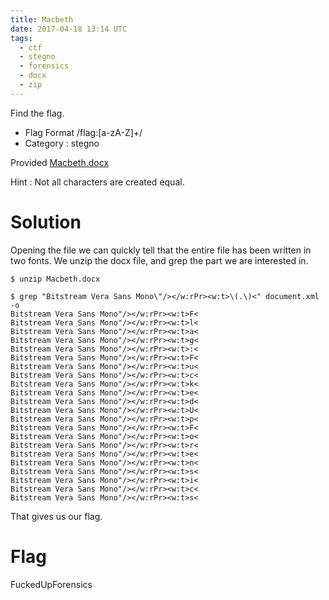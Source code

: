 ```yaml
---
title: Macbeth
date: 2017-04-18 13:14 UTC
tags:
  - ctf
  - stegno
  - forensics
  - docx
  - zip
---
```


Find the flag.

- Flag Format /flag:[a-zA-Z]+/
- Category : stegno

Provided [Macbeth.docx](2017-04-18-macbeth/Macbeth.docx)

Hint : Not all characters are created equal.

Solution
========

Opening the file we can quickly tell that the entire file has been written in two fonts. We unzip the docx file, and grep the part we are interested in.

    $ unzip Macbeth.docx

    $ grep "Bitstream Vera Sans Mono\"/></w:rPr><w:t>\(.\)<" document.xml -o
    Bitstream Vera Sans Mono"/></w:rPr><w:t>F<
    Bitstream Vera Sans Mono"/></w:rPr><w:t>l<
    Bitstream Vera Sans Mono"/></w:rPr><w:t>a<
    Bitstream Vera Sans Mono"/></w:rPr><w:t>g<
    Bitstream Vera Sans Mono"/></w:rPr><w:t>:<
    Bitstream Vera Sans Mono"/></w:rPr><w:t>F<
    Bitstream Vera Sans Mono"/></w:rPr><w:t>u<
    Bitstream Vera Sans Mono"/></w:rPr><w:t>c<
    Bitstream Vera Sans Mono"/></w:rPr><w:t>k<
    Bitstream Vera Sans Mono"/></w:rPr><w:t>e<
    Bitstream Vera Sans Mono"/></w:rPr><w:t>d<
    Bitstream Vera Sans Mono"/></w:rPr><w:t>U<
    Bitstream Vera Sans Mono"/></w:rPr><w:t>p<
    Bitstream Vera Sans Mono"/></w:rPr><w:t>F<
    Bitstream Vera Sans Mono"/></w:rPr><w:t>o<
    Bitstream Vera Sans Mono"/></w:rPr><w:t>r<
    Bitstream Vera Sans Mono"/></w:rPr><w:t>e<
    Bitstream Vera Sans Mono"/></w:rPr><w:t>n<
    Bitstream Vera Sans Mono"/></w:rPr><w:t>s<
    Bitstream Vera Sans Mono"/></w:rPr><w:t>i<
    Bitstream Vera Sans Mono"/></w:rPr><w:t>c<
    Bitstream Vera Sans Mono"/></w:rPr><w:t>s<

That gives us our flag.

Flag
====
FuckedUpForensics
